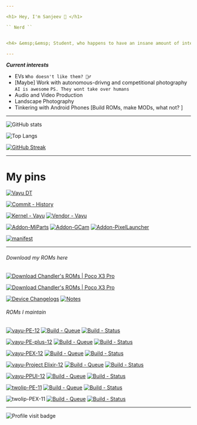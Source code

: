 ```yaml
---

<h1> Hey, I'm Sanjeev 👋 </h1>

`` Nerd ``


<h4> &emsp;&emsp; Student, who happens to have an insane amount of interest in everything that has a silicon in it and functions with electricity. </h4>

---
```


**_Current interests_**

 - EVs `Who doesn't like them? 🤷‍♂️`
 - [Maybe] Work with autonomous-drivng and competitional photography `AI is awesome` `PS. They wont take over humans`
 - Audio and Video Production
 - Landscape Photography
 - Tinkering with Android Phones [Build ROMs, make MODs, what not? ]

---

![GitHub stats](https://github-readme-stats.vercel.app/api?username=sanjeevstunner&show_icons=true&count_private=true&include_all_commits=true&theme=github_dark)

![Top Langs](https://github-readme-stats.vercel.app/api/top-langs/?username=sanjeevstunner&card_width=495&theme=github_dark)

[![GitHub Streak](https://github-readme-streak-stats.herokuapp.com/?user=sanjeevstunner&theme=tokyonight_duo)]()

---

<h1>My pins</h1>

[![Vayu DT](https://github-readme-stats.vercel.app/api/pin/?username=sanjeevstunner&repo=device_xiaomi_vayu)](https://github.com/sanjeevstunner/device_xiaomi_vayu)

[![Commit - History](https://img.shields.io/badge/Commit-History-D9D7F1?style=for-the-badge&logo=github&logoColor=FFFDDE)](https://github.com/sanjeevstunner/device_xiaomi_vayu/commits)

[![Kernel - Vayu](https://img.shields.io/badge/Kernel-Vayu-33cc99?style=for-the-badge&logo=linux&logoColor=33cc99)](https://github.com/Jebaitedneko/android_kernel_xiaomi_vayu/tree/r2)
[![Vendor - Vayu](https://img.shields.io/badge/Vendor-Vayu-fd4900?style=for-the-badge&logo=xiaomi&logoColor=fd4900)](https://github.com/sanjeevstunner/vendor_xiaomi_vayu)

[![Addon-MiParts](https://img.shields.io/badge/AddOn-Device%20Settings-119EFF?style=for-the-badge&logo=capacitor&logoColor=119EFF)](https://github.com/sanjeevstunner/vendor_xiaomi_device_settings)
[![Addon-GCam](https://img.shields.io/badge/AddOn-Google%20Camera-005555?style=for-the-badge&logo=groupon&logoColor=53A318)](https://gitlab.com/sanjeevstunner/vendor-g-cam-bsg/)
[![Addon-PixelLauncher](https://img.shields.io/badge/AddOn-Pixel%20Launcher-8479E1?style=for-the-badge&logo=ProcessWire&logoColor=2480E6)](https://github.com/sanjeevstunner/vendor_pixel_launcher)

[![manifest](https://github-readme-stats.vercel.app/api/pin/?username=sanjeevstunner&repo=Manifest)](https://github.com/sanjeevstunner/Manifest/blob/vayu_aosp/local_manifest.xml)

---

<!--  -->
<h6>Download my ROMs here</h6>
 
[![Download Chandler's ROMs | Poco X3 Pro](https://a.fsdn.com/con/app/sf-download-button)](https://sourceforge.net/projects/vayu/files/12.1)

[![Download Chandler's ROMs | Poco X3 Pro](https://img.shields.io/sourceforge/dt/vayu.svg?style=for-the-badge&logo=SourceForge)]()

[![Device Changelogs](https://img.shields.io/badge/Read%20Plox-Device%20Changelogs-cyan?style=for-the-badge&logo=Fonoma)](https://github.com/sanjeevstunner/Vayu-Releases/blob/main/changelogs.md)
[![Notes](https://img.shields.io/badge/Read%20Plox-Notes-orange?style=for-the-badge&logo=Monoprix)](https://github.com/sanjeevstunner/Vayu-Releases/blob/main/notes.md)


<!--  -->
<h6> ROMs I maintain </h6>

<!--  -->
[![vayu-PE-12](https://img.shields.io/badge/vayu-Pixel%20Experience-blue?style=for-the-badge&logo=android)](https://github.com/ROM-builders/temporary/blob/vayu-PixelExperience-twelve-sanjeevstunner/build_rom.sh)
[![Build - Queue](https://img.shields.io/badge/Build-Queue-FFFDDE?style=for-the-badge&logo=cirrusci&logoColor=D9D7F1)](https://cirrus-ci.com/github/ROM-builders/temporary/vayu-PixelExperience-twelve-sanjeevstunner)
[![Build - Status](https://img.shields.io/badge/Build%20Status-Unofficial-4298B8?style=for-the-badge&logo=BeijingSubway&logoColor=01FF95)]()

<!--  -->
[![vayu-PE-plus-12](https://img.shields.io/badge/vayu-Pixel%20Experience%20Plus-blue?style=for-the-badge&logo=android)](https://github.com/ROM-builders/temporary/blob/vayu-PixelExperience-twelve-plus-sanjeevstunner/build_rom.sh)
[![Build - Queue](https://img.shields.io/badge/Build-Queue-FFFDDE?style=for-the-badge&logo=cirrusci&logoColor=D9D7F1)](https://cirrus-ci.com/github/ROM-builders/temporary/vayu-PixelExperience-twelve-plus-sanjeevstunner)
[![Build - Status](https://img.shields.io/badge/Build%20Status-Unofficial-4298B8?style=for-the-badge&logo=BeijingSubway&logoColor=01FF95)]()

<!--  -->
[![vayu-PEX-12](https://img.shields.io/badge/vayu-Pixel%20Extended-lightgreen?style=for-the-badge&logo=android)](https://github.com/ROM-builders/temporary/blob/vayu-PixelExtended-snow-sanjeevstunner/build_rom.sh)
[![Build - Queue](https://img.shields.io/badge/Build-Queue-FFFDDE?style=for-the-badge&logo=cirrusci&logoColor=D9D7F1)](https://cirrus-ci.com/github/ROM-builders/temporary/vayu-PixelExtended-snow-sanjeevstunner)
[![Build - Status](https://img.shields.io/badge/Build%20Status-Unofficial-4298B8?style=for-the-badge&logo=BeijingSubway&logoColor=01FF95)]()

<!--  -->
[![vayu-Project Elixir-12](https://img.shields.io/badge/vayu-Project%20Elixir-pink?style=for-the-badge&logo=android)](https://github.com/ROM-builders/temporary/blob/vayu-Project-Elixir-12-sanjeevstunner/build_rom.sh)
[![Build - Queue](https://img.shields.io/badge/Build-Queue-FFFDDE?style=for-the-badge&logo=cirrusci&logoColor=D9D7F1)](https://cirrus-ci.com/github/ROM-builders/temporary/vayu-Project-Elixir-12-sanjeevstunner)
[![Build - Status](https://img.shields.io/badge/Build%20Status-Official-EF6D6D?style=for-the-badge&logo=BeijingSubway&logoColor=01FF95)]()

<!--  -->
[![vayu-PPUI-12](https://img.shields.io/badge/vayu-Pixel%20Plus%20UI-darkblue?style=for-the-badge&logo=android)](https://github.com/ROM-builders/temporary/blob/vayu-PixelPlusUI-SnowCone-snowcone-12.1-sanjeevstunner/build_rom.sh)
[![Build - Queue](https://img.shields.io/badge/Build-Queue-FFFDDE?style=for-the-badge&logo=cirrusci&logoColor=D9D7F1)](https://cirrus-ci.com/github/ROM-builders/temporary/vayu-PixelPlusUI-SnowCone-snowcone-12.1-sanjeevstunner)
[![Build - Status](https://img.shields.io/badge/Build%20Status-Official-EF6D6D?style=for-the-badge&logo=BeijingSubway&logoColor=01FF95)]()

<!--  -->
[![twolip-PE-11](https://img.shields.io/badge/twolip-Pixel%20Experience-blue?style=for-the-badge&logo=android)](https://github.com/ROM-builders/temporary/blob/twolip-PixelExperience-sanjeevstunner/build_rom.sh)
[![Build - Queue](https://img.shields.io/badge/Build-Queue-FFFDDE?style=for-the-badge&logo=cirrusci&logoColor=D9D7F1)](https://cirrus-ci.com/github/ROM-builders/temporary/twolip-PixelExperience-sanjeevstunner)
[![Build - Status](https://img.shields.io/badge/Build%20Status-Discontinued-DD3735?style=for-the-badge&logo=BeijingSubway&logoColor=01FF95)]()

<!--  -->
![twolip-PEX-11](https://img.shields.io/badge/twolip-Pixel%20Extended-lightgreen?style=for-the-badge&logo=android)
[![Build - Queue](https://img.shields.io/badge/Build-Queue-FFFDDE?style=for-the-badge&logo=cirrusci&logoColor=D9D7F1)](https://cirrus-ci.com/github/ROM-builders/temporary/twolip-PixelExtended-sanjeevstunner)
[![Build - Status](https://img.shields.io/badge/Build%20Status-Discontinued-DD3735?style=for-the-badge&logo=BeijingSubway&logoColor=01FF95)]()


---

![Profile visit badge](https://komarev.com/ghpvc/?username=sanjeevstunner&style=plastic&label=You're+Visitor+Number)

<!-- 
Colors for BuildStatus badges
 
 - Official - EF6D6D
 - Unofficial - 4298B8
 - Stalled - 886F6F
 - Discontinued - DD3735
 - Bringing Up - FFBED8

-->

<!--

**sanjeevstunner/sanjeevstunner** is a ✨ _special_ ✨ repository because its `README.md` (this file) appears on your GitHub profile.

Here are some ideas to get you started:

- 🔭 I’m currently working on ...
- 🌱 I’m currently learning ...
- 👯 I’m looking to collaborate on ...
- 🤔 I’m looking for help with ...
- 💬 Ask me about ...
- 📫 How to reach me: ...
- 😄 Pronouns: ...
- ⚡ Fun fact: ...
-->
